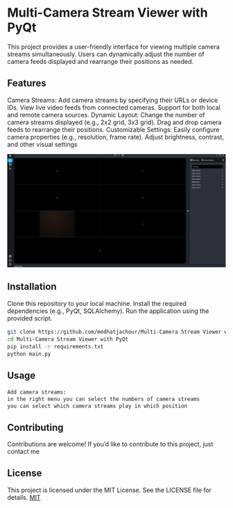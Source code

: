 # Multi-Camera Stream Viewer with PyQt


This project provides a user-friendly interface for viewing multiple camera streams simultaneously. Users can dynamically adjust the number of camera feeds displayed and rearrange their positions as needed.

## Features
Camera Streams:
Add camera streams by specifying their URLs or device IDs.
View live video feeds from connected cameras.
Support for both local and remote camera sources.
Dynamic Layout:
Change the number of camera streams displayed (e.g., 2x2 grid, 3x3 grid).
Drag and drop camera feeds to rearrange their positions.
Customizable Settings:
Easily configure camera properties (e.g., resolution, frame rate).
Adjust brightness, contrast, and other visual settings

![alt text](https://github.com/medhatjachour/Multi-Camera-Stream-Viewer-with-PyQt/blob/main/Icons/img.png?raw=true)

## Installation

Clone this repository to your local machine.
Install the required dependencies (e.g., PyQt, SQLAlchemy).
Run the application using the provided script.

```bash
git clone https://github.com/medhatjachour/Multi-Camera Stream Viewer with PyQt.git
cd Multi-Camera Stream Viewer with PyQt
pip install -r requirements.txt
python main.py
```

## Usage
```
Add camera streams:
in the right menu you can select the numbers of camera streams
you can select which camera streams play in which position

```

## Contributing

Contributions are welcome! If you’d like to contribute to this project, just contact me

## License
This project is licensed under the MIT License. See the LICENSE file for details.
[MIT](https://choosealicense.com/licenses/mit/)